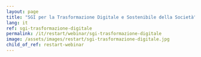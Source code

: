 ```yaml
---
layout: page
title: "SGI per la Trasformazione Digitale e Sostenibile della Società"
lang: it
ref: sgi-trasformazione-digitale
permalink: /it/restart/webinar/sgi-trasformazione-digitale
image: /assets/images/restart/sgi-trasformazione-digitale.jpg
child_of_ref: restart-webinar
---
```

